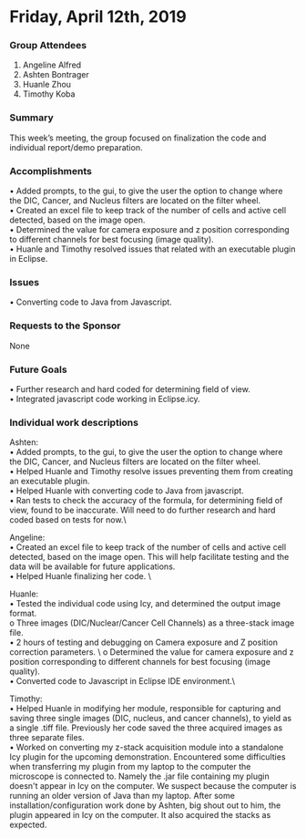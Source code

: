 # Friday, April 12th, 2019

### Group Attendees
1. Angeline Alfred
2. Ashten Bontrager
3. Huanle Zhou
4. Timothy Koba



### Summary
This week’s meeting, the group focused on finalization the code and individual report/demo preparation. 

### Accomplishments
•	Added prompts, to the gui, to give the user the option to change where the DIC, Cancer, and Nucleus filters are located on the
  filter wheel.\
•	Created an excel file to keep track of the number of cells and active cell detected, based on the image open.\
•	Determined the value for camera exposure and z position corresponding to different channels for best focusing (image quality).\
•	Huanle and Timothy resolved issues that related with an executable plugin in Eclipse. 

### Issues
•	Converting code to Java from Javascript. 

### Requests to the Sponsor
None

### Future Goals
•	Further research and hard coded for determining field of view. \
•	Integrated javascript code working in Eclipse.icy. 

### Individual work descriptions 
Ashten:\
•	Added prompts, to the gui, to give the user the option to change where the DIC, Cancer, and Nucleus filters
are located on the filter wheel.\
•	Helped Huanle and Timothy resolve issues preventing them from creating an executable plugin. \
•	Helped Huanle with converting code to Java from javascript. \
•	Ran tests to check the accuracy of the formula, for determining field of view, found to be inaccurate. Will need 
to do further research and hard coded based on tests for now.\

Angeline: \
•	Created an excel file to keep track of the number of cells and active cell detected, based on the image open. 
This will help facilitate testing and the data will be available for future applications.\
•	Helped Huanle finalizing her code. \

Huanle: \
•	Tested the individual code using Icy, and determined the output image format.\
    o	Three images (DIC/Nuclear/Cancer Cell Channels) as a three-stack image file. \
•	2 hours of testing and debugging on Camera exposure and Z position correction parameters. \ 
    o	Determined the value for camera exposure and z position corresponding to different channels for best focusing (image quality). \
•	Converted code to Javascript in Eclipse IDE environment.\

Timothy: \
•	Helped Huanle in modifying her module, responsible for capturing and saving three single images (DIC, nucleus, and cancer channels),
to yield as a single .tiff file. Previously her code saved the three acquired images as three separate files.\
•	Worked on converting my z-stack acquisition module into a standalone Icy plugin for the upcoming demonstration. 
Encountered some difficulties when transferring my plugin from my laptop to the computer the microscope is connected to. 
Namely the .jar file containing my plugin doesn't appear in Icy on the computer. We suspect because the computer is running 
an older version of Java than my laptop. After some installation/configuration work done by Ashten, big shout out to him, 
the plugin appeared in Icy on the computer. It also acquired the stacks as expected.

